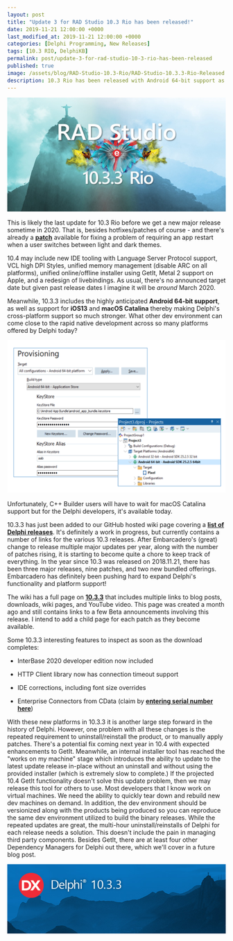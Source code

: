 ```yaml
---
layout: post
title: "Update 3 for RAD Studio 10.3 Rio has been released!"
date: 2019-11-21 12:00:00 +0000
last_modified_at: 2019-11-21 12:00:00 +0000
categories: [Delphi Programming, New Releases]
tags: [10.3 RIO, DelphiKB]
permalink: post/update-3-for-rad-studio-10-3-rio-has-been-released
published: true
image: /assets/blog/RAD-Studio-10.3-Rio/RAD-Studio-10.3.3-Rio-Released.jpg
description: 10.3 Rio has been released with Android 64-bit support as well as iOS 13 and macOS Catalina
---
```

![RAD Studio 10.3.3 RIO Desktop image](/assets/blog/RAD-Studio-10.3-Rio/10.3.3-RIO-1200x628.jpg)

This is likely the last update for 10.3 Rio before we get a new major release sometime in 2020. That is, besides hotfixes/patches of course - and there's already a [**patch**](https://cc.embarcadero.com/item/30899) available for fixing a problem of requiring an app restart when a user switches between light and dark themes.

10.4 may include new IDE tooling with Language Server Protocol support, VCL high DPI Styles, unified memory management (disable ARC on all platforms), unified online/offline installer using GetIt, Metal 2 support on Apple, and a redesign of livebindings. As usual, there's no announced target date but given past release dates I imagine it will be _around_ March 2020.

Meanwhile, 10.3.3 includes the highly anticipated **Android 64-bit support**, as well as support for **iOS13** and **macOS Catalina** thereby making Delphi's cross-platform support so much stronger. What other dev environment can come close to the rapid native development across so many platforms offered by Delphi today?

![Android 64-bit now supported in Delphi 10.3.3](/assets/blog/RAD-Studio-10.3-Rio/Android-64bit-provisioning.png)

Unfortunately, C++ Builder users will have to wait for macOS Catalina support but for the Delphi developers, it's available today.

10.3.3 has just been added to our GitHub hosted wiki page covering a [**list of Delphi releases**](https://github.com/ideasawakened/DelphiKB/wiki/Delphi-Master-Release-List). It's definitely a work in progress, but currently contains a number of links for the various 10.3 releases. After Embarcadero's (great) change to release multiple major updates per year, along with the number of patches rising, it is starting to become quite a chore to keep track of everything. In the year since 10.3 was released on 2018.11.21, there has been three major releases, nine patches, and two new bundled offerings. Embarcadero has definitely been pushing hard to expand Delphi's functionality and platform support!

The wiki has a full page on [**10.3.3**](https://github.com/ideasawakened/DelphiKB/wiki/D26.RIO.10.3.3.0) that includes multiple links to blog posts, downloads, wiki pages, and YouTube video. This page was created a month ago and still contains links to a few Beta announcements involving this release. I intend to add a child page for each patch as they become available.

Some 10.3.3 interesting features to inspect as soon as the download completes:

-   InterBase 2020 developer edition now included
    
-   HTTP Client library now has connection timeout support
    
-   IDE corrections, including font size overrides
    
-   Enterprise Connectors from CData (claim by [**entering serial number here**](https://reg.codegear.com/srs6/promotion.jsp?promoId=561))
    

With these new platforms in 10.3.3 it is another large step forward in the history of Delphi. However, one problem with all these changes is the repeated requirement to uninstall/reinstall the product, or to manually apply patches. There's a potential fix coming next year in 10.4 with expected enhancements to GetIt. Meanwhile, an internal installer tool has reached the "works on my machine" stage which introduces the ability to update to the latest update release in-place without an uninstall and without using the provided installer (which is extremely slow to complete.) If the projected 10.4 GetIt functionality doesn't solve this update problem, then we may release this tool for others to use. Most developers that I know work on virtual machines. We need the ability to quickly tear down and rebuild new dev machines on demand. In addition, the dev environment should be versionized along with the products being produced so you can reproduce the same dev environment utilized to build the binary releases. While the repeated updates are great, the multi-hour uninstall/reinstalls of Delphi for each release needs a solution. This doesn't include the pain in managing third party components. Besides GetIt, there are at least four other Dependency Managers for Delphi out there, which we'll cover in a future blog post.

![Delphi 10.3.3](/assets/blog/RAD-Studio-10.3-Rio/DX10_3_3.png)